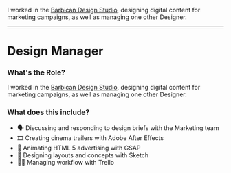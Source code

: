 I worked in the [Barbican Design Studio](https://www.creativelivesinprogress.com/article/barbican), designing digital content for marketing campaigns, as well as managing one other Designer.

---

# Design Manager

### What's the Role?

I worked in the [Barbican Design Studio](https://www.creativelivesinprogress.com/article/barbican), designing digital content for marketing campaigns, as well as managing one other Designer.

### What does this include?

- 🗣️ Discussing and responding to design briefs with the Marketing team
- 🎞️ Creating cinema trailers with Adobe After Effects
- 🚀 Animating HTML 5 advertising with GSAP
- 🎨 Designing layouts and concepts with Sketch
- 👨‍💻 Managing workflow with Trello

<!-- ### What are the interesting parts?

This website creates content by combining data from multiple APIs. It scrapes and stores data during local development, rather than on deploy, so is super fast and consistent at build time.

It also makes use of [Next.js dynamic routing](https://nextjs.org/docs/pages/building-your-application/routing/dynamic-routes), [markdown for content generation](https://www.npmjs.com/package/raw-loader) and [GSAP](https://greensock.com/gsap) for web animation.

### What needs improving?

- **Documentation** 😥 It really should include [JSDoc](https://jsdoc.app) and [SassDoc](https://sassdoc.com). The code is well structured but will be tricky to maintain without notes. -->
